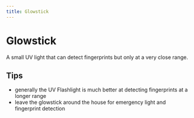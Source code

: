 ```yaml
---
title: Glowstick
---
```


# Glowstick

A small UV light that can detect fingerprints but only at a very close range.

## Tips

- generally the UV Flashlight is much better at detecting fingerprints at a longer range
- leave the glowstick around the house for emergency light and fingerprint detection
